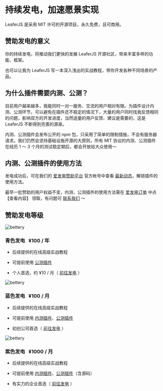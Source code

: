 # 持续发电，加速愿景实现

LeaferJS 是采用 MIT 许可的开源项目，永久免费，且可商用。

## 赞助发电的意义

你的持续发电，将推动我们更快的发展 LeaferJS 开源社区，带来丰富多样的功能、框架。

也可以让我为 LeaferJS 写一本深入浅出的实战教程，带你开发各种不同场景的产品。

## 为什么插件需要内测、公测？

目前用户越来越多，我能同时一对一服务、交流的用户相对有限。为插件设计内测、公测环节，可以避免在插件还不稳定的情况下，大量的用户同时找我反馈相同的问题，影响双方的开发进度，当然适量的用户反馈、建议是需要的，这是 LeaferJS 不断得到完善的源泉。

内测、公测插件会发布公开的 npm 包，只采用了简单的限制措施，不会有服务器请求。我们仍然会坚持基础设施开源的大原则，所有 MIT 协议的内测、公测插件在经历 1 ～ 3 个月的测试稳定期后，都会开放给大众使用～

## 内测、公测插件的使用方法

发电成功后，可在我们的 [爱发电赞助平台](https://afdian.net/a/leaferjs?tab=feed) 官方帐号中查看 [最新动态](https://afdian.net/a/leaferjs?tab=feed)，解锁插件的使用方法。

最早一批赞助的用户权益不变，内测、公测插件的使用方法需在 [爱发电订单](https://afdian.net/dashboard/order) 中点 【查看内容】 领取，有问题可 [联系我们](https://leaferjs.com/#contact) ～

## 赞助发电等级

![bettery](/svg/bettery/bettery-100.svg)

### 青色发电 &nbsp; ¥100 / 年

- 后续提供的在线高级实战教程

- 可提前使用 [公测插件](/plugin/index.md#公测插件)

- 个人首选，约 ¥10 / 月（ [前往发电](https://afdian.net/a/leaferjs) ）

![bettery](/svg/bettery/bettery-1000.svg)

### 蓝色发电 &nbsp; ¥100 / 月

- 后续提供的在线高级实战教程

- 可提前使用 [内测插件](/plugin/index.md#内测插件)、[公测插件](/plugin/index.md#公测插件)

- 初创公司首选（ [前往发电](https://afdian.net/a/leaferjs) ）

![bettery](/svg/bettery/bettery-10000.svg)

### 紫色发电 &nbsp; ¥1000 / 月

- 后续提供的在线高级实战教程

- 可提前使用 [内测插件](/plugin/index.md#内测插件)、[公测插件](/plugin/index.md#公测插件)（含源码）

- 有实力的企业首选（ [前往发电](https://afdian.net/a/leaferjs) ）
